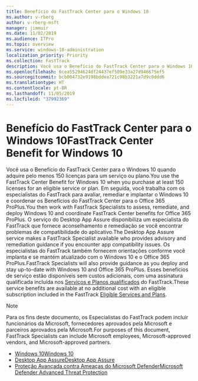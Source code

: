 ```yaml
---
title: Benefício do FastTrack Center para o Windows 10
ms.author: v-rberg
author: v-rberg-msft
manager: jimmuir
ms.date: 11/02/2019
ms.audience: ITPro
ms.topic: overview
ms.service: windows-10-administration
localization_priority: Priority
ms.collection: FastTrack
description: Você usa o Benefício do FastTrack Center para o Windows 10 quando adquire *pelo menos* 150 licenças para um serviço ou plano.
ms.openlocfilehash: 6cea55294624df24437ef509e33a27d946675ef5
ms.sourcegitcommit: bcb004732e9198bddea721c98b3221a7d9c0ddd6
ms.translationtype: HT
ms.contentlocale: pt-BR
ms.lasthandoff: 11/05/2019
ms.locfileid: "37992369"
---
```

# <a name="fasttrack-center-benefit-for-windows-10"></a><span data-ttu-id="5ceba-103">Benefício do FastTrack Center para o Windows 10</span><span class="sxs-lookup"><span data-stu-id="5ceba-103">FastTrack Center Benefit for Windows 10</span></span>

<span data-ttu-id="5ceba-104">Você usa o Benefício do FastTrack Center para o Windows 10 quando adquire pelo menos 150 licenças para um serviço ou plano.</span><span class="sxs-lookup"><span data-stu-id="5ceba-104">You use the FastTrack Center Benefit for Windows 10 when you purchase at least 150 licenses for an eligible service or plan.</span></span> <span data-ttu-id="5ceba-105">Em seguida, você trabalha com os especialistas do FastTrack para avaliar, remediar e implantar o Windows 10 e coordenar os Benefícios do FastTrack Center para o Office 365 ProPlus.</span><span class="sxs-lookup"><span data-stu-id="5ceba-105">You then work with FastTrack Specialists to assess, remediate, and deploy Windows 10 and coordinate FastTrack Center benefits for Office 365 ProPlus.</span></span> <span data-ttu-id="5ceba-106">O serviço do Desktop App Assure disponibiliza um especialista do FastTrack que fornece aconselhamento e remediação se você encontrar problemas de compatibilidade do aplicativo.</span><span class="sxs-lookup"><span data-stu-id="5ceba-106">The Desktop App Assure service makes a FastTrack Specialist available who provides advisory and remediation guidance if you encounter app compatibility issues.</span></span>  <span data-ttu-id="5ceba-107">Os especialistas do FastTrack também fornecem orientações conforme você implanta e se mantém atualizado com o Windows 10 e o Office 365 ProPlus.</span><span class="sxs-lookup"><span data-stu-id="5ceba-107">FastTrack Specialists will also provide guidance as you deploy and stay up-to-date with Windows 10 and Office 365 ProPlus.</span></span> <span data-ttu-id="5ceba-108">Esses benefícios de serviço estão disponíveis sem custos adicionais, com uma assinatura qualificada incluída nos [Serviços e Planos qualificados](M365-eligible-services-and-plans.md) do FastTrack.</span><span class="sxs-lookup"><span data-stu-id="5ceba-108">These service benefits are available at no additional cost with an eligible subscription included in the FastTrack [Eligible Services and Plans](M365-eligible-services-and-plans.md).</span></span>
  
> [!NOTE]
> <span data-ttu-id="5ceba-109">Para os fins deste documento, os Especialistas do FastTrack podem incluir funcionários da Microsoft, fornecedores aprovados pela Microsoft e parceiros aprovados pela Microsoft.</span><span class="sxs-lookup"><span data-stu-id="5ceba-109">For purposes of this document, FastTrack Specialists can include Microsoft employees, Microsoft-approved vendors, and Microsoft-approved partners.</span></span> 
    
- [<span data-ttu-id="5ceba-110">Windows 10</span><span class="sxs-lookup"><span data-stu-id="5ceba-110">Windows 10</span></span>](Win-10-windows-10.md)
- [<span data-ttu-id="5ceba-111">Desktop App Assure</span><span class="sxs-lookup"><span data-stu-id="5ceba-111">Desktop App Assure</span></span>](Win-10-desktop-app-assure.md)
- [<span data-ttu-id="5ceba-112">Proteção Avançada contra Ameaças do Microsoft Defender</span><span class="sxs-lookup"><span data-stu-id="5ceba-112">Microsoft Defender Advanced Threat Protection</span></span>](Win-10-microsoft-defender-atp.md)
  

  

 